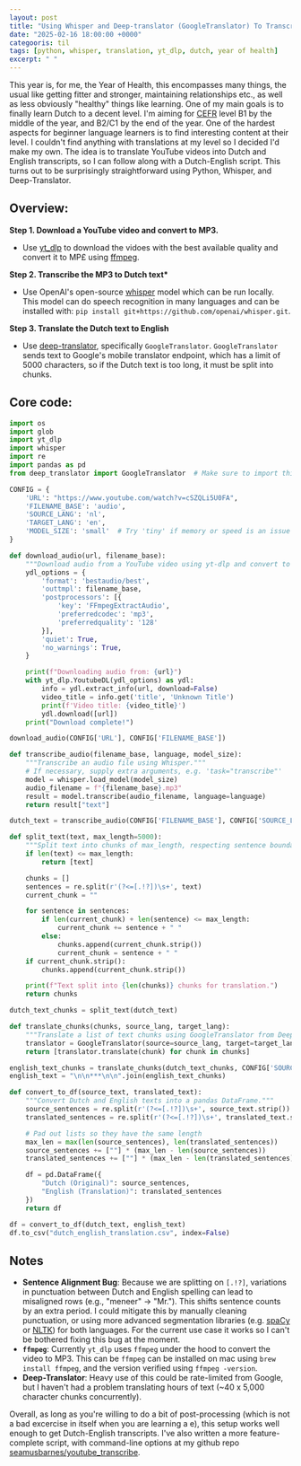 ```yaml
---
layout: post
title: "Using Whisper and Deep-translator (GoogleTranslator) To Transcribe and Translate Youtube Videos From Dutch to English"
date: "2025-02-16 18:00:00 +0000"
categooris: til
tags: [python, whisper, translation, yt_dlp, dutch, year of health]
excerpt: " "
---
```


This year is, for me, the Year of Health, this encompasses many things, the usual like getting fitter and stronger, maintaining relationships etc., as well as less obviously "healthy" things like learning. One of my main goals is to finally learn Dutch to a decent level. I'm aiming for [CEFR](https://en.wikipedia.org/wiki/Common_European_Framework_of_Reference_for_Languages) level B1 by the middle of the year, and B2/C1 by the end of the year. One of the hardest aspects for beginner language learners is to find interesting content at their level. I couldn't find anything with translations at my level so I decided I'd make my own. The idea is to translate YouTube videos into Dutch and English transcripts, so I can follow along with a Dutch-English script. This turns out to be surprisingly straightforward using Python, Whisper, and Deep-Translator.

## Overview:

**Step 1. Download a YouTube video and convert to MP3.**

- Use [yt_dlp](https://github.com/yt-dlp/yt-dlp) to download the vidoes with the best available quality and convert it to MP£ using [ffmpeg](https://www.ffmpeg.org).

**Step 2. Transcribe the MP3 to Dutch text\***

- Use OpenAI's open-source [whisper](https://github.com/openai/whisper) model which can be run locally. This model can do speech recognition in many languages and can be installed with: `pip install git+https://github.com/openai/whisper.git`.

**Step 3. Translate the Dutch text to English**

- Use [deep-translator](https://github.com/nidhaloff/deep-translator), specifically `GoogleTranslator`. `GoogleTranslator` sends text to Google's mobile translator endpoint, which has a limit of 5000 characters, so if the Dutch text is too long, it must be split into chunks.

## Core code:

```python
import os
import glob
import yt_dlp
import whisper
import re
import pandas as pd
from deep_translator import GoogleTranslator  # Make sure to import this

CONFIG = {
    'URL': "https://www.youtube.com/watch?v=cSZQLi5U0FA",
    'FILENAME_BASE': 'audio',
    'SOURCE_LANG': 'nl',
    'TARGET_LANG': 'en',
    'MODEL_SIZE': 'small'  # Try 'tiny' if memory or speed is an issue
}

def download_audio(url, filename_base):
    """Download audio from a YouTube video using yt-dlp and convert to MP3."""
    ydl_options = {
        'format': 'bestaudio/best',
        'outtmpl': filename_base,
        'postprocessors': [{
            'key': 'FFmpegExtractAudio',
            'preferredcodec': 'mp3',
            'preferredquality': '128'
        }],
        'quiet': True,
        'no_warnings': True,
    }

    print(f"Downloading audio from: {url}")
    with yt_dlp.YoutubeDL(ydl_options) as ydl:
        info = ydl.extract_info(url, download=False)
        video_title = info.get('title', 'Unknown Title')
        print(f'Video title: {video_title}')
        ydl.download([url])
    print("Download complete!")

download_audio(CONFIG['URL'], CONFIG['FILENAME_BASE'])

def transcribe_audio(filename_base, language, model_size):
    """Transcribe an audio file using Whisper."""
    # If necessary, supply extra arguments, e.g. 'task="transcribe"'
    model = whisper.load_model(model_size)
    audio_filename = f"{filename_base}.mp3"
    result = model.transcribe(audio_filename, language=language)
    return result["text"]

dutch_text = transcribe_audio(CONFIG['FILENAME_BASE'], CONFIG['SOURCE_LANG'], CONFIG['MODEL_SIZE'])

def split_text(text, max_length=5000):
    """Split text into chunks of max_length, respecting sentence boundaries."""
    if len(text) <= max_length:
        return [text]

    chunks = []
    sentences = re.split(r'(?<=[.!?])\s+', text)
    current_chunk = ""

    for sentence in sentences:
        if len(current_chunk) + len(sentence) <= max_length:
            current_chunk += sentence + " "
        else:
            chunks.append(current_chunk.strip())
            current_chunk = sentence + " "
    if current_chunk.strip():
        chunks.append(current_chunk.strip())

    print(f"Text split into {len(chunks)} chunks for translation.")
    return chunks

dutch_text_chunks = split_text(dutch_text)

def translate_chunks(chunks, source_lang, target_lang):
    """Translate a list of text chunks using GoogleTranslator from Deep-Translator."""
    translator = GoogleTranslator(source=source_lang, target=target_lang)
    return [translator.translate(chunk) for chunk in chunks]

english_text_chunks = translate_chunks(dutch_text_chunks, CONFIG['SOURCE_LANG'], CONFIG['TARGET_LANG'])
english_text = "\n\n***\n\n".join(english_text_chunks)

def convert_to_df(source_text, translated_text):
    """Convert Dutch and English texts into a pandas DataFrame."""
    source_sentences = re.split(r'(?<=[.!?])\s+', source_text.strip())
    translated_sentences = re.split(r'(?<=[.!?])\s+', translated_text.strip())

    # Pad out lists so they have the same length
    max_len = max(len(source_sentences), len(translated_sentences))
    source_sentences += [""] * (max_len - len(source_sentences))
    translated_sentences += [""] * (max_len - len(translated_sentences))

    df = pd.DataFrame({
        "Dutch (Original)": source_sentences,
        "English (Translation)": translated_sentences
    })
    return df

df = convert_to_df(dutch_text, english_text)
df.to_csv("dutch_english_translation.csv", index=False)
```

## Notes

- **Sentence Alignment Bug**: Because we are splitting on `[.!?]`, variations in punctuation between Dutch and English spelling can lead to misaligned rows (e.g., "meneer" -> "Mr."). This shifts sentence counts by an extra period. I could mitigate this by manually cleaning punctuation, or using more advanced segmentation libraries (e.g. [spaCy](https://github.com/explosion/spaCy) or [NLTK](https://www.nltk.org)) for both languages. For the current use case it works so I can't be bothered fixing this bug at the moment.
- **`ffmpeg`**: Currently `yt_dlp` uses `ffmpeg` under the hood to convert the video to MP3. This can be `ffmpeg` can be installed on mac using `brew install ffmpeg`, and the version verified using `ffmpeg -version`.
- **Deep-Translator**: Heavy use of this could be rate-limited from Google, but I haven't had a problem translating hours of text (~40 x 5,000 character chunks concurrently).

Overall, as long as you're willing to do a bit of post-processing (which is not a bad excercise in itself when you are learning a e), this setup works well enough to get Dutch-English transcripts. I've also written a more feature-complete script, with command-line options at my github repo [seamusbarnes/youtube_transcribe](https://github.com/seamusbarnes/youtube_transcribe).
